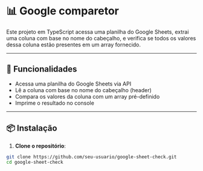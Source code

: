 # 📊 Google comparetor

Este projeto em TypeScript acessa uma planilha do Google Sheets, extrai uma coluna com base no nome do cabeçalho, e verifica se todos os valores dessa coluna estão presentes em um array fornecido.

---

## 🚀 Funcionalidades

- Acessa uma planilha do Google Sheets via API
- Lê a coluna com base no nome do cabeçalho (header)
- Compara os valores da coluna com um array pré-definido
- Imprime o resultado no console

---

## 📦 Instalação

1. **Clone o repositório**:

```bash
git clone https://github.com/seu-usuario/google-sheet-check.git
cd google-sheet-check
